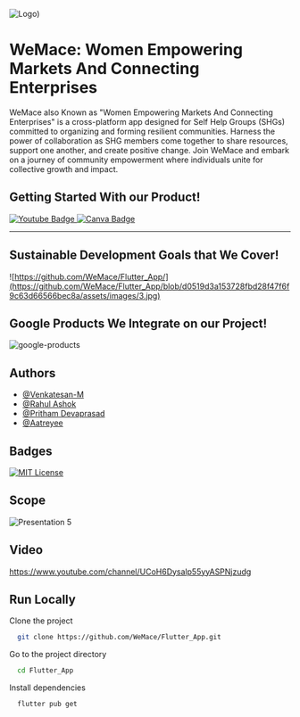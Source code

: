 
![Logo)](https://github.com/WeMace/Flutter_App/assets/127939893/e0a3780d-01c0-4722-a163-17df40b3c663)

# WeMace: Women Empowering Markets And Connecting Enterprises
WeMace also Known as "Women Empowering Markets And Connecting Enterprises" is a cross-platform app designed for Self Help Groups (SHGs) committed to organizing and forming resilient communities. Harness the power of collaboration as SHG members come together to share resources, support one another, and create positive change. Join WeMace and embark on a journey of community empowerment where individuals unite for collective growth and impact.

## Getting Started With our Product!

<a href="https://www.youtube.com/channel/UCoH6Dysalp55yyASPNjzudg">
    <img src="https://img.shields.io/badge/YouTube-%23FF0000.svg?style=for-the-badge&logo=YouTube&logoColor=white" alt="Youtube Badge"/>
</a> 
<a href="https://www.canva.com/design/DAF7SSPPCTQ/dGLcH5dUGy46FM0DFoowkg/view?utm_content=DAF7SSPPCTQ&utm_campaign=designshare&utm_medium=link&utm_source=editor">
    <img src="https://img.shields.io/badge/Canva-%2300C4CC.svg?style=for-the-badge&logo=Canva&logoColor=white" alt="Canva Badge"/>
</a>
 <hr>

 ## Sustainable Development Goals that We Cover!

![https://github.com/WeMace/Flutter_App/](https://github.com/WeMace/Flutter_App/blob/d0519d3a153728fbd28f47f6f9c63d66566bec8a/assets/images/3.jpg)

 ## Google Products We Integrate on our Project!

![google-products](https://github.com/WeMace/Flutter_App/assets/127939893/8b0f92de-a0e0-4add-95ef-d1d9096dab82)
## Authors

- [@Venkatesan-M](https://github.com/Venkatesan-M)
- [@Rahul Ashok](https://github.com/NeuralNinja110)
- [@Pritham Devaprasad](https://github.com/prithamdevaprasad)
- [@Aatreyee](https://github.com/1-three)
## Badges


[![MIT License](https://img.shields.io/badge/License-MIT-green.svg)](https://choosealicense.com/licenses/mit/)

## Scope

![Presentation 5](https://github.com/WeMace/Flutter_App/blob/d0519d3a153728fbd28f47f6f9c63d66566bec8a/assets/images/5.jpg)

## Video

https://www.youtube.com/channel/UCoH6Dysalp55yyASPNjzudg


## Run Locally

Clone the project

```bash
  git clone https://github.com/WeMace/Flutter_App.git
```

Go to the project directory

```bash
  cd Flutter_App
```

Install dependencies

```bash
  flutter pub get
```
